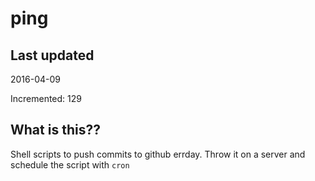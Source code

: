 # ping

## Last updated
2016-04-09

Incremented: 129

## What is this?? 
Shell scripts to push commits to github errday. Throw it on a server and schedule the script with `cron`

